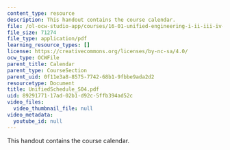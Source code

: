 ```yaml
---
content_type: resource
description: This handout contains the course calendar.
file: /ol-ocw-studio-app/courses/16-01-unified-engineering-i-ii-iii-iv-fall-2005-spring-2006/8929177117ad02b1d92c5ffb394ad52c_UnifiedSchedule_S04.pdf
file_size: 71274
file_type: application/pdf
learning_resource_types: []
license: https://creativecommons.org/licenses/by-nc-sa/4.0/
ocw_type: OCWFile
parent_title: Calendar
parent_type: CourseSection
parent_uid: 0f11e3a8-8575-7742-68b1-9fbbe9ada2d2
resourcetype: Document
title: UnifiedSchedule_S04.pdf
uid: 89291771-17ad-02b1-d92c-5ffb394ad52c
video_files:
  video_thumbnail_file: null
video_metadata:
  youtube_id: null
---
```

This handout contains the course calendar.